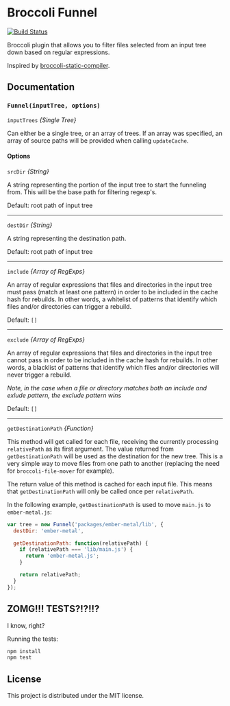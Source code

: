 # Broccoli Funnel

[![Build Status](https://travis-ci.org/rwjblue/broccoli-funnel.svg?branch=master)](https://travis-ci.org/rwjblue/broccoli-funnel)

Broccoli plugin that allows you to filter files selected from an input tree down based on regular expressions.

Inspired by [broccoli-static-compiler](https://github.com/joliss/broccoli-static-compiler).

## Documentation

### `Funnel(inputTree, options)`

`inputTrees` *{Single Tree}*

Can either be a single tree, or an array of trees. If an array was specified, an array of source paths will be provided when
calling `updateCache`.

#### Options

`srcDir` *{String}*

A string representing the portion of the input tree to start the funneling from. This will be the base path for filtering regexp's.

Default: root path of input tree

----

`destDir` *{String}*

A string representing the destination path.

Default: root path of input tree

----

`include` *{Array of RegExps}*

An array of regular expressions that files and directories in the input tree must pass (match at least one pattern) in order to be included in the cache hash for rebuilds. In other words, a whitelist of patterns that identify which files and/or directories can trigger a rebuild.


Default: `[]`

----

`exclude` *{Array of RegExps}*

An array of regular expressions that files and directories in the input tree cannot pass in order to be included in the cache hash for rebuilds. In other words, a blacklist of patterns that identify which files and/or directories will never trigger a rebuild.

*Note, in the case when a file or directory matches both an include and exlude pattern, the exclude pattern wins*

Default: `[]`

----

`getDestinationPath` *{Function}*

This method will get called for each file, receiving the currently processing `relativePath` as its first argument. The value returned from
`getDestinationPath` will be used as the destination for the new tree. This is a very simple way to move files from one path to another
(replacing the need for `broccoli-file-mover` for example).

The return value of this method is cached for each input file. This means that `getDestinationPath` will only be called once per `relativePath`.

In the following example, `getDestinationPath` is used to move `main.js` to `ember-metal.js`:

```javascript
var tree = new Funnel('packages/ember-metal/lib', {
  destDir: 'ember-metal',

  getDestinationPath: function(relativePath) {
    if (relativePath === 'lib/main.js') {
      return 'ember-metal.js';
    }

    return relativePath;
  }
});
```

## ZOMG!!! TESTS?!?!!?

I know, right?

Running the tests:

```javascript
npm install
npm test
```

## License

This project is distributed under the MIT license.
